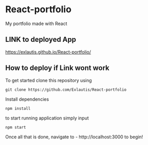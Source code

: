 # React-portfolio
My portfolio made with React 

## LINK to deployed App
https://exlautis.github.io/React-portfolio/

## How to deploy if Link wont work
To get started clone this repository using 
<br>
```terminal
git clone https://github.com/Exlautis/React-portfolio
```
Install dependencies 
```terminal
npm install
```
to start running application simply input 
```terminal
npm start
```
Once all that is done, navigate to - http://localhost:3000 to begin!